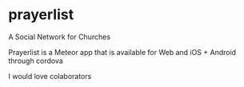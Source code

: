 # prayerlist
A Social Network for Churches

Prayerlist is a Meteor app that is available for Web and iOS + Android through cordova

I would love colaborators
